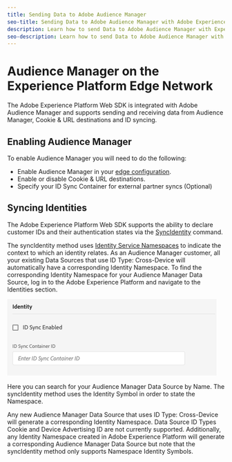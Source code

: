 ```yaml
---
title: Sending Data to Adobe Audience Manager
seo-title: Sending Data to Adobe Audience Manager with Adobe Experience Platform Web SDK
description: Learn how to send Data to Adobe Audience Manager with Experience Platform Web SDK
seo-description: Learn how to send Data to Adobe Audience Manager with Experience Platform Web SDK
---
```


# Audience Manager on the Experience Platform Edge Network

The Adobe Experience Platform Web SDK is integrated with Adobe Audience Manager and supports sending and receiving data from Audience Manager, Cookie & URL destinations and ID syncing.

## Enabling Audience Manager

To enable Audience Manager you will need to do the following:

- Enable Audience Manager in your [edge configuration](../../fundamentals/edge-configuration.md).
- Enable or disable Cookie & URL destinations.
- Specify your ID Sync Container for external partner syncs (Optional)

## Syncing Identities

The Adobe Experience Platform Web SDK supports the ability to declare customer IDs and their authentication states via the [SyncIdentity](../../fundamentals/identity.md) command.

The syncIdentity method uses [Identity Service Namespaces](../../../identity/../identity-service/namespaces.md) to indicate the context to which an identity relates. As an Audience Manager customer, all your existing Data Sources that use ID Type: Cross-Device will automatically have a corresponding Identity Namespace. To find the corresponding Identity Namespace for your Audience Manager Data Source, log in to the Adobe Experience Platform and navigate to the Identities section.

![View of the Namespaces UI](../../../assets/edge_configuration_identity.png)

Here you can search for your Audience Manager Data Source by Name. The syncIdentity method uses the Identity Symbol in order to state the Namespace.

Any new Audience Manager Data Source that uses ID Type: Cross-Device will generate a corresponding Identity Namespace. Data Source ID Types Cookie and Device Advertising ID are not currently supported. Additionally, any Identity Namespace created in Adobe Experience Platform will generate a corresponding Audience Manager Data Source but note that the syncIdentity method only supports Namespace Identity Symbols.
